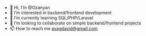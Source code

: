 - 👋 Hi, I’m @Ozanyan
- 👀 I’m interested in backend/frontend development
- 🌱 I’m currently learning SQL/PHP/Laravel
- 💞️ I’m looking to collaborate on simple backend/frontend projects
- 📫 How to reach me avagdavid@gmail.com

<!---
Ozanyan/Ozanyan is a ✨ special ✨ repository because its `README.md` (this file) appears on your GitHub profile.
You can click the Preview link to take a look at your changes.
--->
